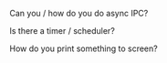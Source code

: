 Can you / how do you do async IPC?

Is there a timer / scheduler?

How do you print something to screen?
